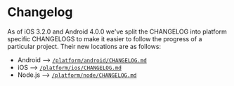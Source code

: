 # Changelog

As of iOS 3.2.0 and Android 4.0.0 we've split the CHANGELOG into platform specific CHANGELOGS to make it easier to follow the progress of a particular project.  Their new locations are as follows:

* Android --> [`/platform/android/CHANGELOG.md`](https://github.com/mapbox/mapbox-gl-native/blob/master/platform/android/CHANGELOG.md)
* iOS --> [`/platform/ios/CHANGELOG.md`](https://github.com/mapbox/mapbox-gl-native/blob/master/platform/ios/CHANGELOG.md)
* Node.js --> [`/platform/node/CHANGELOG.md`](https://github.com/mapbox/mapbox-gl-native/blob/master/platform/node/CHANGELOG.md)
